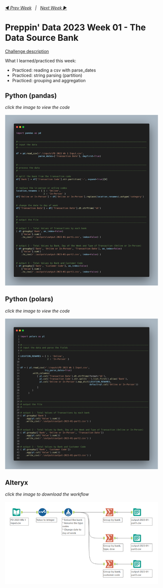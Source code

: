 <h6><a href="..\..\2022\preppin-data-2022-52\README.md">◀  Prev Week</a>&nbsp;&nbsp;&nbsp;|&nbsp;&nbsp;&nbsp;<a href="..\preppin-data-2023-02\README.md">Next Week  ▶</a></h6>

# Preppin' Data 2023 Week 01 - The Data Source Bank

[Challenge description](https://preppindata.blogspot.com/2023/01/2023-week-1-data-source-bank.html)

What I learned/practiced this week:
* Practiced: reading a csv with parse_dates
* Practiced: string parsing (partition)
* Practiced: grouping and aggregation

## Python (pandas)
<i>click the image to view the code</i><br>
<br>
<a href="preppin-data-2023-01.py">
<img src="img-python-code-2023-01.png?raw=true" alt="Python code (pandas)">
</a>

## Python (polars)
<i>click the image to view the code</i><br>
<br>
<a href="preppin-data-2023-01-polars.py">
<img src="img-python-code-2023-01-polars.png?raw=true" alt="Python code (polars)">
</a>

## Alteryx
<i>click the image to download the workflow</i><br>
<br>
<a href="preppin-data-2023-01.yxzp">
<img src="img-alteryx-2023-01.png?raw=true" alt="Alteryx workflow">
</a>
